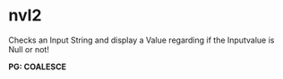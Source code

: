 # nvl2

Checks an Input String and display a Value regarding if the Inputvalue is Null or not!

**PG: COALESCE**
